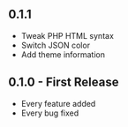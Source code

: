 ## 0.1.1
* Tweak PHP HTML syntax
* Switch JSON color
* Add theme information

## 0.1.0 - First Release
* Every feature added
* Every bug fixed
